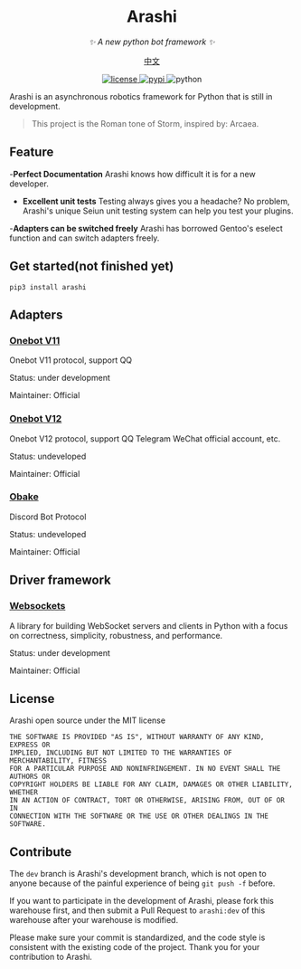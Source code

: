 <div align="center">

# Arashi

_✨ A new python bot framework ✨_

[中文]((https://raw.githubusercontent.com/yinghanwen/arashi/master/README.md))

<p align="center">
  <a href="https://raw.githubusercontent.com/yinghanwen/arashi/master/LICENSE">
    <img src="https://img.shields.io/github/license/yinghanwen/arashi.svg" alt="license">
  </a>
  <a href="https://pypi.python.org/pypi/arashi">
    <img src="https://img.shields.io/pypi/v/arashi.svg" alt="pypi">
  </a>
  <img src="https://img.shields.io/badge/python-3.10+-blue.svg" alt="python">
</p>

</div>

Arashi is an asynchronous robotics framework for Python that is still in development.


>This project is the Roman tone of Storm, inspired by: Arcaea.


## Feature
-**Perfect Documentation** Arashi knows how difficult it is for a new developer.

- **Excellent unit tests** Testing always gives you a headache? No problem, Arashi's unique Seiun unit testing system can help you test your plugins.

-**Adapters can be switched freely** Arashi has borrowed Gentoo's eselect function and can switch adapters freely.


## Get started(not finished yet)
```
pip3 install arashi
```

## Adapters

### [Onebot V11](https://github.com/yinghanwen/arashi-adapter-onebot-v11)

Onebot V11 protocol, support QQ

Status: under development

Maintainer: Official


### [Onebot V12](https://github.com/yinghanwen/arashi-adapter-onebot-v12)

Onebot V12 protocol, support QQ Telegram WeChat official account, etc.

Status: undeveloped

Maintainer: Official

### [Obake](https://github.com/yinghanwen/arashi-adapter-obake)

Discord Bot Protocol

Status: undeveloped

Maintainer: Official


## Driver framework


### [Websockets](https://websockets.readthedocs.io/en/stable/)
A library for building WebSocket servers and clients in Python with a focus on correctness, simplicity, robustness, and performance.

Status: under development

Maintainer: Official

## License
Arashi open source under the MIT license

```
THE SOFTWARE IS PROVIDED "AS IS", WITHOUT WARRANTY OF ANY KIND, EXPRESS OR
IMPLIED, INCLUDING BUT NOT LIMITED TO THE WARRANTIES OF MERCHANTABILITY, FITNESS
FOR A PARTICULAR PURPOSE AND NONINFRINGEMENT. IN NO EVENT SHALL THE AUTHORS OR
COPYRIGHT HOLDERS BE LIABLE FOR ANY CLAIM, DAMAGES OR OTHER LIABILITY, WHETHER
IN AN ACTION OF CONTRACT, TORT OR OTHERWISE, ARISING FROM, OUT OF OR IN
CONNECTION WITH THE SOFTWARE OR THE USE OR OTHER DEALINGS IN THE SOFTWARE.
```

## Contribute


The ```dev``` branch is Arashi's development branch, which is not open to anyone because of the painful experience of being ```git push -f``` before.

If you want to participate in the development of Arashi, please fork this warehouse first, and then submit a Pull Request to ```arashi:dev``` of this warehouse after your warehouse is modified.

Please make sure your commit is standardized, and the code style is consistent with the existing code of the project. Thank you for your contribution to Arashi.
